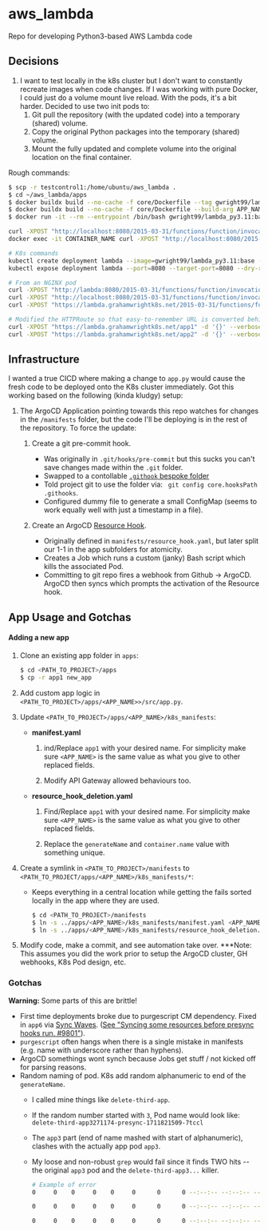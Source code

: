 # aws_lambda
Repo for developing Python3-based AWS Lambda code

## Decisions

1. I want to test locally in the k8s cluster but I don't want to constantly recreate images when code changes. If I was working with pure Docker, I could just do a volume mount live reload. With the pods, it's a bit harder. Decided to use two init pods to:
    1. Git pull the repository (with the updated code) into a temporary (shared) volume.
    2. Copy the original Python packages into the temporary (shared) volume.
    3. Mount the fully updated and complete volume into the original location on the final container.

Rough commands:
```bash
$ scp -r testcontrol1:/home/ubuntu/aws_lambda . 
$ cd ~/aws_lambda/apps
$ docker buildx build --no-cache -f core/Dockerfile --tag gwright99/lambda_py3.11:base .
$ docker buildx build --no-cache -f core/Dockerfile --build-arg APP_NAME=app1 --tag gwright99/lambda_py3.11:app1 .
$ docker run -it --rm --entrypoint /bin/bash gwright99/lambda_py3.11:base

curl -XPOST "http://localhost:8080/2015-03-31/functions/function/invocations" -d '{}'
docker exec -it CONTAINER_NAME curl -XPOST "http://localhost:8080/2015-03-31/functions/function/invocations" -d '{}'

# K8s commands
kubectl create deployment lambda --image=gwright99/lambda_py3.11:base --port=8080 --dry-run=client -o yaml > lambda.yaml
kubectl expose deployment lambda --port=8080 --target-port=8080 --dry-run=client -o yaml >> lambda.yaml 

# From an NGINX pod
curl -XPOST "http://lambda:8080/2015-03-31/functions/function/invocations" -d '{}' --verbose
curl -XPOST "http://localhost:8080/2015-03-31/functions/function/invocations" -d '{}' --verbose
curl -XPOST "https://lambda.grahamwrightk8s.net/2015-03-31/functions/function/invocations" -d '{}' --verbose

# Modified the HTTPRoute so that easy-to-remember URL is converted behind-the-scenes
curl -XPOST "https://lambda.grahamwrightk8s.net/app1" -d '{}' --verbose
curl -XPOST "https://lambda.grahamwrightk8s.net/app2" -d '{}' --verbose
```

## Infrastructure

I wanted a true CICD where making a change to `app.py` would cause the fresh code to be deployed onto the K8s cluster immediately. Got this working based on the following (kinda kludgy) setup:

1. The ArgoCD Application pointing towards this repo watches for changes in the `/manifests` folder, but the code I'll be deploying is in the rest of the repository. To force the update:

    1. Create a git pre-commit hook. 

        - Was originally in `.git/hooks/pre-commit` but this sucks you can't save changes made within the `.git` folder.
        - Swapped to a contollable [`.githook` bespoke folder](https://stackoverflow.com/questions/427207/can-git-hook-scripts-be-managed-along-with-the-repository)
        - Told project git to use the folder via: ` git config core.hooksPath .githooks`.
        - Configured dummy file to generate a small ConfigMap (seems to work equally well with just a timestamp in a file).

    2. Create an ArgoCD [Resource Hook](https://argo-cd.readthedocs.io/en/stable/user-guide/resource_hooks/).
    
        - Originally defined in `manifests/resource_hook.yaml`, but later split our 1-1 in the app subfolders for atomicity.
        - Creates a Job which runs a custom (janky) Bash script which kills the associated Pod.
        - Committing to git repo fires a webhook from Github -> ArgoCD. ArgoCD then syncs which prompts the activation of the Resource hook.

 
## App Usage and Gotchas

#### Adding a new app

1. Clone an existing app folder in `apps`:

    ```bash
    $ cd <PATH_TO_PROJECT>/apps
    $ cp -r app1 new_app
    ```

2. Add custom app logic in `<PATH_TO_PROJECT>/apps/<APP_NAME>>/src/app.py`.

3. Update `<PATH_TO_PROJECT>/apps/<APP_NAME>/k8s_manifests`:
    - **manifest.yaml**
        
        1. ind/Replace `app1` with your desired name. For simplicity make sure `<APP_NAME>` is the same value as what you give to other replaced fields.

        2. Modify API Gateway allowed behaviours too.

    - **resource_hook_deletion.yaml**
        
        1. Find/Replace `app1` with your desired name. For simplicity make sure `<APP_NAME>` is the same value as what you give to other replaced fields.

        2. Replace the `generateName` and `container.name` value with something unique.

4. Create a symlink in `<PATH_TO_PROJECT>/manifests` to `<PATH_TO_PROJECT/apps/<APP_NAME>/k8s_manifests/*`:

    - Keeps everything in a central location while getting the fails sorted locally in the app where they are used.

        ```bash
        $ cd <PATH_TO_PROJECT>/manifests
        $ ln -s ../apps/<APP_NAME>/k8s_manifests/manifest.yaml <APP_NAME>.yaml
        $ ln -s ../apps/<APP_NAME>/k8s_manifests/resource_hook_deletion.yaml <APP_NAME>_resource_hook_delete.yaml
        ```

5. Modify code, make a commit, and see automation take over. ***Note: This assumes you did the work prior to setup the ArgoCD cluster, GH webhooks, K8s Pod design, etc.


### Gotchas
    
**Warning:** Some parts of this are brittle!

- First time deployments broke due to purgescript CM dependency. Fixed in `app6` via [Sync Waves](https://argo-cd.readthedocs.io/en/stable/user-guide/sync-waves/). ([See "Syncing some resources before presync hooks run. #9801"](https://github.com/argoproj/argo-cd/discussions/9801)).
- `purgescript` often hangs when there is a single mistake in manifests (e.g. name with underscore rather than hyphens).
- ArgoCD somethings wont synch because Jobs get stuff / not kicked off for parsing reasons.
- Random naming of pod. K8s add random alphanumeric to end of the `generateName`.
    - I called mine things like `delete-third-app`. 
    - If the random number started with `3`, Pod name would look like: `delete-third-app3271174-presync-1711821509-7tccl`
    - The `app3` part (end of name mashed with start of alphanumeric), clashes with the actually app pod `app3`.
    - My loose and non-robust `grep` would fail since it finds TWO hits -- the original `app3` pod and the `delete-third-app3...` killer.

        ```bash
        # Example of error
        0     0    0     0    0     0      0      0 --:--:-- --:--:-- --:--:--     0curl: (6) Could not resolve host: delete-first-app2f87380-presync-1711821119-bfmn9
        
        0     0    0     0    0     0      0      0 --:--:-- --:--:-- --:--:--     0curl: (6) Could not resolve host: delete-second-app2f87380-presync-1711821119-hwmjt
        
        0     0    0     0    0     0      0      0 --:--:-- --:--:-- --:--:--     0curl: (6) Could not resolve host: delete-second-app2f87380-presync-1711821119-jc522
        ```

